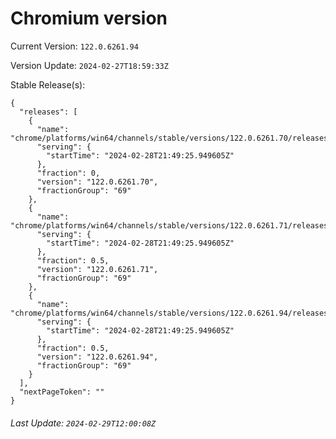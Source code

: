 # Chromium version

Current Version: `122.0.6261.94`

Version Update: `2024-02-27T18:59:33Z`

Stable Release(s):
```
{
  "releases": [
    {
      "name": "chrome/platforms/win64/channels/stable/versions/122.0.6261.70/releases/1709156965",
      "serving": {
        "startTime": "2024-02-28T21:49:25.949605Z"
      },
      "fraction": 0,
      "version": "122.0.6261.70",
      "fractionGroup": "69"
    },
    {
      "name": "chrome/platforms/win64/channels/stable/versions/122.0.6261.71/releases/1709156965",
      "serving": {
        "startTime": "2024-02-28T21:49:25.949605Z"
      },
      "fraction": 0.5,
      "version": "122.0.6261.71",
      "fractionGroup": "69"
    },
    {
      "name": "chrome/platforms/win64/channels/stable/versions/122.0.6261.94/releases/1709156965",
      "serving": {
        "startTime": "2024-02-28T21:49:25.949605Z"
      },
      "fraction": 0.5,
      "version": "122.0.6261.94",
      "fractionGroup": "69"
    }
  ],
  "nextPageToken": ""
}
```

###### Last Update: `2024-02-29T12:00:08Z`
        